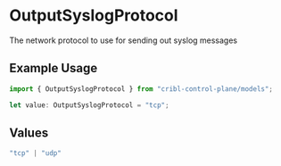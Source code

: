 # OutputSyslogProtocol

The network protocol to use for sending out syslog messages

## Example Usage

```typescript
import { OutputSyslogProtocol } from "cribl-control-plane/models";

let value: OutputSyslogProtocol = "tcp";
```

## Values

```typescript
"tcp" | "udp"
```